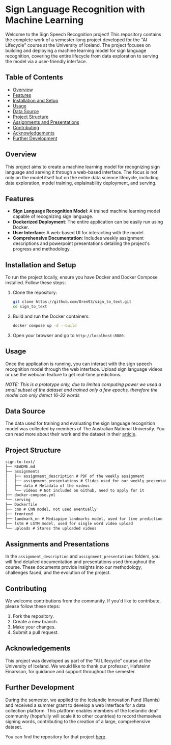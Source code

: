 # Sign Language Recognition with Machine Learning

Welcome to the Sign Speech Recognition project! This repository contains the complete work of a semester-long project developed for the "AI Lifecycle" course at the University of Iceland. The project focuses on building and deploying a machine learning model for sign language recognition, covering the entire lifecycle from data exploration to serving the model via a user-friendly interface.

## Table of Contents

- [Overview](#overview)
- [Features](#features)
- [Installation and Setup](#installation-and-setup)
- [Usage](#usage)
- [Data Source](#data-source)
- [Project Structure](#project-structure)
- [Assignments and Presentations](#assignments-and-presentations)
- [Contributing](#contributing)
- [Acknowledgements](#acknowledgements)
- [Further Development](#further-development)

## Overview

This project aims to create a machine learning model for recognizing sign language and serving it through a web-based interface. The focus is not only on the model itself but on the entire data science lifecycle, including data exploration, model training, explainability deployment, and serving.

## Features

- **Sign Language Recognition Model**: A trained machine learning model capable of recognizing sign language.
- **Dockerized Deployment**: The entire application can be easily run using Docker.
- **User Interface**: A web-based UI for interacting with the model.
- **Comprehensive Documentation**: Includes weekly assignment descriptions and powerpoint presentations detailing the project's progress and methodology.

## Installation and Setup

To run the project locally, ensure you have Docker and Docker Compose installed. Follow these steps:

1. Clone the repository:

   ```bash
   git clone https://github.com/Oren93/sign_to_text.git
   cd sign_to_text
   ```

2. Build and run the Docker containers:

   ```bash
   docker compose up -d --build
   ```

3. Open your browser and go to `http://localhost:8080`.

## Usage

Once the application is running, you can interact with the sign speech recognition model through the web interface. Upload sign language videos or use the webcam feature to get real-time predictions.

_NOTE: This is a prototype only, due to limited computing power we used a small subset of the dataset and trained only a few epochs, therefore the model can only detect 16-32 words_

## Data Source

The data used for training and evaluating the sign language recognition model was collected by members of The Australian National University. You can read more about their work and the dataset in their [article](https://arxiv.org/pdf/1910.11006).

## Project Structure

```markdown
sign-to-text/
├── README.md
├── assignments
│   ├── assignment_description # PDF of the weekly assignment
│   ├── assignment_presentations # Slides used for our weekly presentations
│   ├── data # Metadata of the videos
│   └── videos # Not included on Github, need to apply for it
├── docker-compose.yml
└── serving
├── Dockerfile
├── cnn # CNN model, not used eventually
├── frontend
├── landmark_nn # Mediapipe landmarks model, used for live prediction
├── lstm # LSTM model, used for single word video upload
└── uploads # Stores the uploaded videos
```

## Assignments and Presentations

In the `assignment_description` and `assignment_presentations` folders, you will find detailed documentation and presentations used throughout the course. These documents provide insights into our methodology, challenges faced, and the evolution of the project.

## Contributing

We welcome contributions from the community. If you'd like to contribute, please follow these steps:

1. Fork the repository.
2. Create a new branch.
3. Make your changes.
4. Submit a pull request.

## Acknowledgements

This project was developed as part of the "AI Lifecycle" course at the University of Iceland. We would like to thank our professor, Hafsteinn Einarsson, for guidance and support throughout the semester.

## Further Development

During the semester, we applied to the Icelandic Innovation Fund (Rannís) and received a summer grant to develop a web interface for a data collection platform. This platform enables members of the Icelandic deaf community (hopefully will scale it to other countries) to record themselves signing words, contributing to the creation of a large, comprehensive dataset.

You can find the repository for that project [here](https://github.com/Oren93/sign_lang_data).
